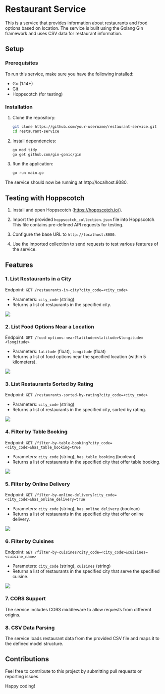# Restaurant Service

This is a service that provides information about restaurants and food options based on location. The service is built using the Golang Gin framework and uses CSV data for restaurant information.

## Setup

### Prerequisites

To run this service, make sure you have the following installed:

- Go (1.14+)
- Git
- Hoppscotch (for testing)

### Installation

1. Clone the repository:

    ```bash
    git clone https://github.com/your-username/restaurant-service.git
    cd restaurant-service
    ```

2. Install dependencies:

    ```bash
    go mod tidy
    go get github.com/gin-gonic/gin

    ```

3. Run the application:

    ```bash
    go run main.go
    ```

The service should now be running at http://localhost:8080.

## Testing with Hoppscotch

1. Install and open Hoppscotch (https://hoppscotch.io/).

2. Import the provided `hoppscotch_collection.json` file into Hoppscotch. This file contains pre-defined API requests for testing.

3. Configure the base URL to `http://localhost:8080`.

4. Use the imported collection to send requests to test various features of the service.

## Features

### 1. List Restaurants in a City

Endpoint: `GET /restaurants-in-city?city_code=<city_code>`

- Parameters: `city_code` (string)
- Returns a list of restaurants in the specified city.


![](/images/city.png)

### 2. List Food Options Near a Location

Endpoint: `GET /food-options-near?latitude=<latitude>&longitude=<longitude>`

- Parameters: `latitude` (float), `longitude` (float)
- Returns a list of food options near the specified location (within 5 kilometers).

![](/images/food-option.png)

### 3. List Restaurants Sorted by Rating

Endpoint: `GET /restaurants-sorted-by-rating?city_code=<city_code>`

- Parameters: `city_code` (string)
- Returns a list of restaurants in the specified city, sorted by rating.

![](/images/sorted.png)

### 4. Filter by Table Booking

Endpoint: `GET /filter-by-table-booking?city_code=<city_code>&has_table_booking=true`

- Parameters: `city_code` (string), `has_table_booking` (boolean)
- Returns a list of restaurants in the specified city that offer table booking.

![](/images/table-booking.png)
### 5. Filter by Online Delivery

Endpoint: `GET /filter-by-online-delivery?city_code=<city_code>&has_online_delivery=true`

- Parameters: `city_code` (string), `has_online_delivery` (boolean)
- Returns a list of restaurants in the specified city that offer online delivery.

![](/images/online.png)

### 6. Filter by Cuisines

Endpoint: `GET /filter-by-cuisines?city_code=<city_code>&cuisines=<cuisine_name>`

- Parameters: `city_code` (string), `cuisines` (string)
- Returns a list of restaurants in the specified city that serve the specified cuisine.

![](/images/cuisine.png)
### 7. CORS Support

The service includes CORS middleware to allow requests from different origins.

### 8. CSV Data Parsing

The service loads restaurant data from the provided CSV file and maps it to the defined model structure.

## Contributions

Feel free to contribute to this project by submitting pull requests or reporting issues.

Happy coding!
